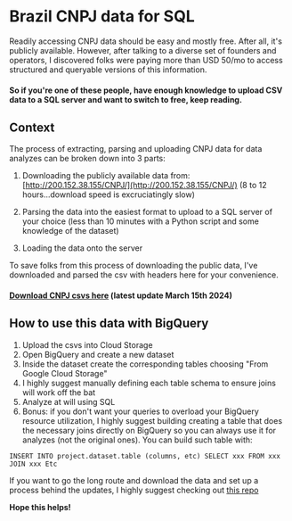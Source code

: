# Brazil CNPJ data for SQL
Readily accessing CNPJ data should be easy and mostly free. After all, it's publicly available.
However, after talking to a diverse set of founders and operators, I discovered folks were paying more than USD 50/mo to access structured and queryable versions of this information.

#### So if you're one of these people, have enough knowledge to upload CSV data to a SQL server and want to switch to free, keep reading.

## Context
The process of extracting, parsing and uploading CNPJ data for data analyzes can be broken down into 3 parts:

1. Downloading the publicly available data from: [http://200.152.38.155/CNPJ/](http://200.152.38.155/CNPJ/) (8 to 12 hours...download speed is excruciatingly slow)

2. Parsing the data into the easiest format to upload to a SQL server of your choice (less than 10 minutes with a Python script and some knowledge of the dataset)
3. Loading the data onto the server

To save folks from this process of downloading the public data, I've downloaded and parsed the csv with headers here for your convenience.

#### **[Download CNPJ csvs here][csv-data-link]** (latest update March 15th 2024)

## How to use this data with BigQuery
1. Upload the csvs into Cloud Storage
2. Open BigQuery and create a new dataset
3. Inside the dataset create the corresponding tables choosing "From Google Cloud Storage"
4. I highly suggest manually defining each table schema to ensure joins will work off the bat
5. Analyze at will using SQL
6. Bonus: if you don't want your queries to overload your BigQuery resource utilization, I highly suggest building creating a table that does the necessary joins directly on BigQuery so you can always use it for analyzes (not the original ones). You can build such table with:

`INSERT INTO project.dataset.table (columns, etc)
SELECT xxx
FROM xxx
JOIN xxx
Etc`

If you want to go the long route and download the data and set up a process behind the updates, I highly suggest checking out [this repo](https://github.com/rictom/cnpj-sqlite)


**Hope this helps!**

[//]: # (These are reference links used in the body of this note and get stripped out when the markdown processor does its job. There is no need to format nicely because it shouldn't be seen. Thanks SO - http://stackoverflow.com/questions/4823468/store-comments-in-markdown-syntax)

   [csv-data-link]:https://drive.google.com/drive/folders/1kfjZuEhbqmL53iXQXNwEVIU1PxWSxnYW?usp=drive_link
